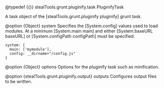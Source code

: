 @typedef {{}} stealTools.grunt.pluginify.task PluginifyTask

A task object of the [stealTools.grunt.pluginify pluginify] grunt task.

@option {Object} system Specifies the [System.config] values used 
to load modules.  At a minimum [System.main main] and either [System.baseURL baseURL]
or [System.configPath configPath] must be specified.

```
system: {
  main: ['mymodule'],
  config: __dirname+"/config.js"
}
```


@option {Object} options Options for the pluginify task such as minification.




@option {stealTools.grunt.pluginify.output} outputs Configures output files to be written.
